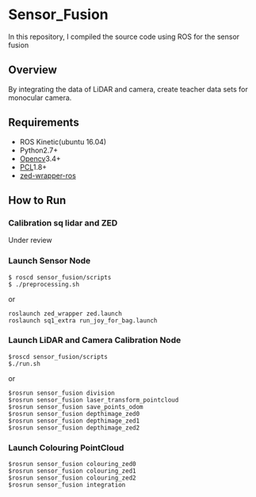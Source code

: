 # Sensor_Fusion
In this repository, I compiled the source code using ROS for the sensor fusion

## Overview
By integrating the data of LiDAR and camera, create teacher data sets for monocular camera.

## Requirements
- ROS Kinetic(ubuntu 16.04)
- Python2.7+
- [Opencv](https://opencv.org/)3.4+
- [PCL](https://pointcloud.org/)1.8+
- [zed-wrapper-ros](http://wiki.ros.org/zed-ros-wrapper)

## How to Run
### Calibration sq lidar and ZED
Under review

### Launch Sensor Node
```
$ roscd sensor_fusion/scripts
$ ./preprocessing.sh
```
or
```
roslaunch zed_wrapper zed.launch
roslaunch sq1_extra run_joy_for_bag.launch
```

### Launch LiDAR and Camera Calibration Node
```
$roscd sensor_fusion/scripts
$./run.sh
```
or
```
$rosrun sensor_fusion division
$rosrun sensor_fusion laser_transform_pointcloud
$rosrun sensor_fusion save_points_odom
$rosrun sensor_fusion depthimage_zed0
$rosrun sensor_fusion depthimage_zed1
$rosrun sensor_fusion depthimage_zed2
```

### Launch Colouring PointCloud
```
$rosrun sensor_fusion colouring_zed0
$rosrun sensor_fusion colouring_zed1
$rosrun sensor_fusion colouring_zed2
$rosrun sensor_fusion integration
```
